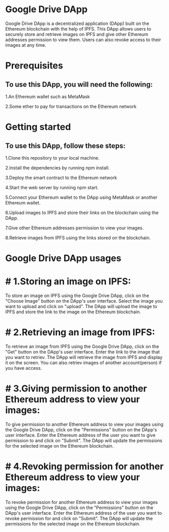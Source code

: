 # Google Drive DApp

Google Drive DApp is a decentralized application (DApp) built on the Ethereum blockchain with the help of IPFS. This DApp allows users to securely store and retrieve images on IPFS and give other Ethereum addresses permission to view them. Users can also revoke access to their images at any time.

# Prerequisites

## To use this DApp, you will need the following:

1.An Ethereum wallet such as MetaMask

2.Some ether to pay for transactions on the Ethereum network

# Getting started
## To use this DApp, follow these steps:

1.Clone this repository to your local machine.

2.Install the dependencies by running npm install.

3.Deploy the smart contract to the Ethereum network 

4.Start the web server by running npm start.

5.Connect your Ethereum wallet to the DApp using MetaMask or another Ethereum wallet.

6.Upload images to IPFS and store their links on the blockchain using the DApp.

7.Give other Ethereum addresses permission to view your images.

8.Retrieve images from IPFS using the links stored on the blockchain.

# Google Drive DApp usages
# # 1.Storing an image on IPFS: 
To store an image on IPFS using the Google Drive DApp, click on the "Choose Image" button on the DApp's user interface. Select the image you want to upload and click on "upload". The DApp will upload the image to IPFS and store the link to the image on the Ethereum blockchain.

# # 2.Retrieving an image from IPFS:
To retrieve an image from IPFS using the Google Drive DApp, click on the "Get" button on the DApp's user interface. Enter the link to the image that you want to retriev. The DApp will retrieve the image from IPFS and display it on the screen. You can also retriev images of another account(person) if you have access.

# # 3.Giving permission to another Ethereum address to view your images: 
To give permission to another Ethereum address to view your images using the Google Drive DApp, click on the "Permissions" button on the DApp's user interface. Enter the Ethereum address of the user you want to give permission to and click on "Submit". The DApp will update the permissions for the selected image on the Ethereum blockchain.

# # 4.Revoking permission for another Ethereum address to view your images: 
To revoke permission for another Ethereum address to view your images using the Google Drive DApp, click on the "Permissions" button on the DApp's user interface. Enter the Ethereum address of the user you want to revoke permission for and click on "Submit". The DApp will update the permissions for the selected image on the Ethereum blockchain.
